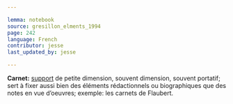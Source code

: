 ```yaml
---

lemma: notebook
source: gresillon_elments_1994
page: 242
language: French
contributor: jesse
last_updated_by: jesse

---
```

**Carnet:** [support](textCarrier.html) de petite dimension, souvent dimension, souvent portatif; sert à fixer aussi bien des éléments rédactionnels ou biographiques que des notes en vue d’oeuvres; exemple: les carnets de Flaubert.

